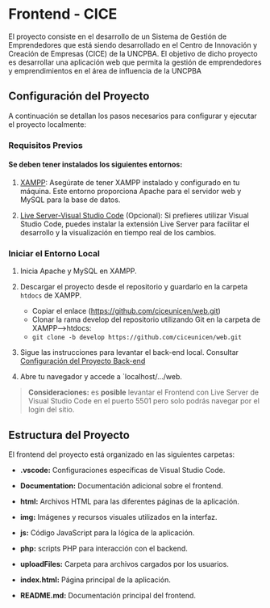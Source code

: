 # Frontend - CICE

  

El proyecto consiste en el desarrollo de un Sistema de Gestión de Emprendedores que está siendo desarrollado en el Centro de Innovación y Creación de Empresas (CICE) de la UNCPBA. El objetivo de dicho proyecto es desarrollar una aplicación web que permita la gestión de emprendedores y emprendimientos en el área de influencia de la UNCPBA

  

## Configuración del Proyecto

  

A continuación se detallan los pasos necesarios para configurar y ejecutar el proyecto localmente:

### Requisitos Previos

#### Se deben tener instalados los siguientes entornos:

  
1. [XAMPP](https://www.apachefriends.org/es/download.html): Asegúrate de tener XAMPP instalado y configurado en tu máquina. Este entorno proporciona Apache para el servidor web y MySQL para la base de datos. 

2. [Live Server-Visual Studio Code](https://marketplace.visualstudio.com/items?itemName=ritwickdey.LiveServer) (Opcional): Si prefieres utilizar Visual Studio Code, puedes instalar la extensión Live Server para facilitar el desarrollo y la visualización en tiempo real de los cambios.

  

### Iniciar el Entorno Local


1. Inicia Apache y MySQL en XAMPP.

2. Descargar el proyecto desde el repositorio y guardarlo en la carpeta `htdocs` de XAMPP.
	-   Copiar el enlace (https://github.com/ciceunicen/web.git)
	-   Clonar la rama develop del repositorio utilizando Git en la carpeta de XAMPP-->htdocs:
    -   `git clone -b develop https://github.com/ciceunicen/web.git`

3. Sigue las instrucciones para levantar el back-end local.  Consultar [Configuración del Proyecto Back-end](https://github.com/ciceunicen/core/tree/develop#configuración-de-proyecto)

4. Abre tu navegador y accede a `localhost/.../web.


> **Consideraciones:** es **posible** levantar el Frontend con Live Server de Visual Studio Code en el puerto 5501 pero solo podrás navegar por el login del sitio.

  

## Estructura del Proyecto

  

El frontend del proyecto está organizado en las siguientes carpetas:

  

- **.vscode:** Configuraciones específicas de Visual Studio Code.

- **Documentation:** Documentación adicional sobre el frontend.

- **html:** Archivos HTML para las diferentes páginas de la aplicación.

- **img:** Imágenes y recursos visuales utilizados en la interfaz.

- **js:** Código JavaScript para la lógica de la aplicación.

- **php:** scripts PHP para interacción con el backend.

- **uploadFiles:** Carpeta para archivos cargados por los usuarios.

- **index.html:** Página principal de la aplicación.

- **README.md:** Documentación principal del frontend.


